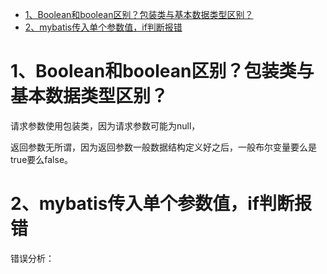 
<!-- @import "[TOC]" {cmd="toc" depthFrom=1 depthTo=6 orderedList=false} -->
<!-- code_chunk_output -->

* [1、Boolean和boolean区别？包装类与基本数据类型区别？](#1-boolean和boolean区别包装类与基本数据类型区别)
* [2、mybatis传入单个参数值，if判断报错](#2-mybatis传入单个参数值if判断报错)

<!-- /code_chunk_output -->




# 1、Boolean和boolean区别？包装类与基本数据类型区别？

请求参数使用包装类，因为请求参数可能为null，

返回参数无所谓，因为返回参数一般数据结构定义好之后，一般布尔变量要么是true要么false。

# 2、mybatis传入单个参数值，if判断报错


错误分析：
